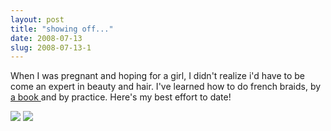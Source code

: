 ```yaml
---
layout: post
title: "showing off..."
date: 2008-07-13
slug: 2008-07-13-1
---
```


When I was pregnant and hoping for a girl, I didn&apos;t realize i&apos;d have to be come an expert in beauty and hair.  I&apos;ve learned how to do french braids, by  [a book  ](http://www.amazon.com/Hair-Braiding-Styles-Scrunchies-Klutz/dp/1570540187/ref=pd_bbs_sr_1?ie=UTF8&s=books&qid=1216010946&sr=8-1)  and by practice.  Here&apos;s my best effort to date!

 ![](/visible-light/images/assets/IMG_4481.jpg) 
 ![](/visible-light/images/assets/IMG_4483.jpg) 
